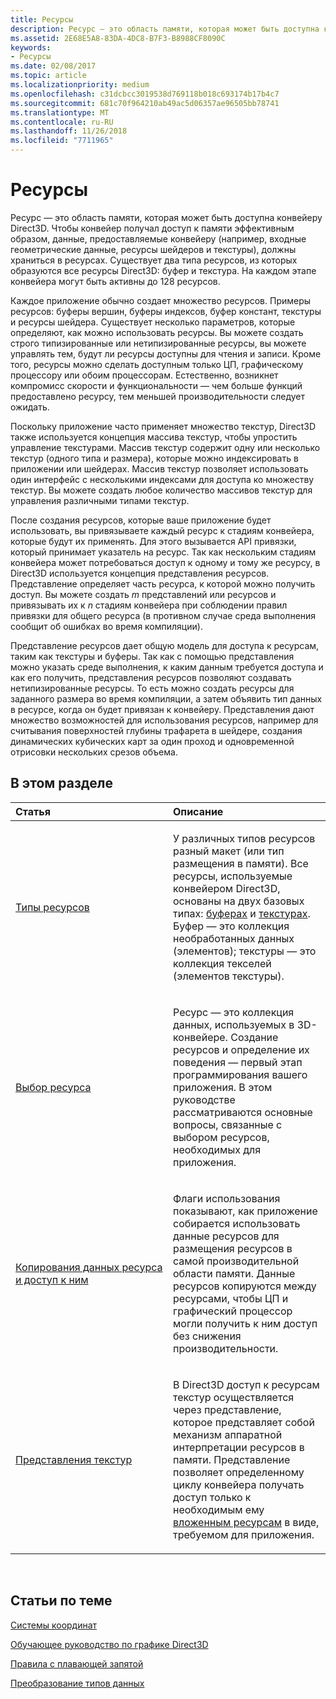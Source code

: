 ```yaml
---
title: Ресурсы
description: Ресурс — это область памяти, которая может быть доступна конвейеру Direct3D.
ms.assetid: 2E68E5A8-83DA-4DC8-B7F3-B8988CF8090C
keywords:
- Ресурсы
ms.date: 02/08/2017
ms.topic: article
ms.localizationpriority: medium
ms.openlocfilehash: c31dcbcc3019538d769118b018c693174b17b4c7
ms.sourcegitcommit: 681c70f964210ab49ac5d06357ae96505bb78741
ms.translationtype: MT
ms.contentlocale: ru-RU
ms.lasthandoff: 11/26/2018
ms.locfileid: "7711965"
---
```

# <a name="resources"></a>Ресурсы


Ресурс — это область памяти, которая может быть доступна конвейеру Direct3D. Чтобы конвейер получал доступ к памяти эффективным образом, данные, предоставляемые конвейеру (например, входные геометрические данные, ресурсы шейдеров и текстуры), должны храниться в ресурсах. Существует два типа ресурсов, из которых образуются все ресурсы Direct3D: буфер и текстура. На каждом этапе конвейера могут быть активны до 128 ресурсов.

Каждое приложение обычно создает множество ресурсов. Примеры ресурсов: буферы вершин, буферы индексов, буфер констант, текстуры и ресурсы шейдера. Существует несколько параметров, которые определяют, как можно использовать ресурсы. Вы можете создать строго типизированные или нетипизированные ресурсы, вы можете управлять тем, будут ли ресурсы доступны для чтения и записи. Кроме того, ресурсы можно сделать доступным только ЦП, графическому процессору или обоим процессорам. Естественно, возникнет компромисс скорости и функциональности — чем больше функций предоставлено ресурсу, тем меньшей производительности следует ожидать.

Поскольку приложение часто применяет множество текстур, Direct3D также используется концепция массива текстур, чтобы упростить управление текстурами. Массив текстур содержит одну или несколько текстур (одного типа и размера), которые можно индексировать в приложении или шейдерах. Массив текстур позволяет использовать один интерфейс с несколькими индексами для доступа ко множеству текстур. Вы можете создать любое количество массивов текстур для управления различными типами текстур.

После создания ресурсов, которые ваше приложение будет использовать, вы привязываете каждый ресурс к стадиям конвейера, которые будут их применять. Для этого вызывается API привязки, который принимает указатель на ресурс. Так как нескольким стадиям конвейера может потребоваться доступ к одному и тому же ресурсу, в Direct3D используется концепция представления ресурсов. Представление определяет часть ресурса, к которой можно получить доступ. Вы можете создать *m* представлений или ресурсов и привязывать их к *n* стадиям конвейера при соблюдении правил привязки для общего ресурса (в противном случае среда выполнения сообщит об ошибках во время компиляции).

Представление ресурсов дает общую модель для доступа к ресурсам, таким как текстуры и буферы. Так как с помощью представления можно указать среде выполнения, к каким данным требуется доступа и как его получить, представления ресурсов позволяют создавать нетипизированные ресурсы. То есть можно создать ресурсы для заданного размера во время компиляции, а затем объявить тип данных в ресурсе, когда он будет привязан к конвейеру. Представления дают множество возможностей для использования ресурсов, например для считывания поверхностей глубины трафарета в шейдере, создания динамических кубических карт за один проход и одновременной отрисовки нескольких срезов объема.

## <a name="span-idin-this-sectionspanin-this-section"></a><span id="in-this-section"></span>В этом разделе


<table>
<colgroup>
<col width="50%" />
<col width="50%" />
</colgroup>
<thead>
<tr class="header">
<th align="left">Статья</th>
<th align="left">Описание</th>
</tr>
</thead>
<tbody>
<tr class="odd">
<td align="left"><p><a href="resource-types.md">Типы ресурсов</a></p></td>
<td align="left"><p>У различных типов ресурсов разный макет (или тип размещения в памяти). Все ресурсы, используемые конвейером Direct3D, основаны на двух базовых типах: <a href="resource-types.md#buffer-resources">буферах</a> и <a href="resource-types.md#texture-resources">текстурах</a>. Буфер — это коллекция необработанных данных (элементов); текстуры — это коллекция текселей (элементов текстуры).</p></td>
</tr>
<tr class="even">
<td align="left"><p><a href="choosing-a-resource.md">Выбор ресурса</a></p></td>
<td align="left"><p>Ресурс — это коллекция данных, используемых в 3D-конвейере. Создание ресурсов и определение их поведения — первый этап программирования вашего приложения. В этом руководстве рассматриваются основные вопросы, связанные с выбором ресурсов, необходимых для приложения.</p></td>
</tr>
<tr class="odd">
<td align="left"><p><a href="copying-and-accessing-resource-data.md">Копирования данных ресурса и доступ к ним</a></p></td>
<td align="left"><p>Флаги использования показывают, как приложение собирается использовать данные ресурсов для размещения ресурсов в самой производительной области памяти. Данные ресурсов копируются между ресурсами, чтобы ЦП и графический процессор могли получить к ним доступ без снижения производительности.</p></td>
</tr>
<tr class="even">
<td align="left"><p><a href="texture-views.md">Представления текстур</a></p></td>
<td align="left"><p>В Direct3D доступ к ресурсам текстур осуществляется через представление, которое представляет собой механизм аппаратной интерпретации ресурсов в памяти. Представление позволяет определенному циклу конвейера получать доступ только к необходимым ему <a href="resource-types.md">вложенным ресурсам</a> в виде, требуемом для приложения.</p></td>
</tr>
</tbody>
</table>

 

## <a name="span-idrelated-topicsspanrelated-topics"></a><span id="related-topics"></span>Статьи по теме


[Системы координат](coordinate-systems.md)

[Обучающее руководство по графике Direct3D](index.md)

[Правила с плавающей запятой](floating-point-rules.md)

[Преобразование типов данных](data-type-conversion.md)
